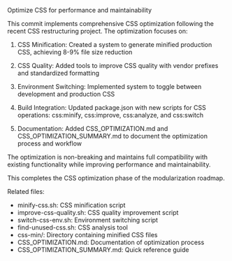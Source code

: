 Optimize CSS for performance and maintainability

This commit implements comprehensive CSS optimization following the
recent CSS restructuring project. The optimization focuses on:

1) CSS Minification: Created a system to generate minified production CSS,
   achieving 8-9% file size reduction

2) CSS Quality: Added tools to improve CSS quality with vendor prefixes
   and standardized formatting

3) Environment Switching: Implemented system to toggle between development
   and production CSS

4) Build Integration: Updated package.json with new scripts for CSS
   operations: css:minify, css:improve, css:analyze, and css:switch

5) Documentation: Added CSS_OPTIMIZATION.md and CSS_OPTIMIZATION_SUMMARY.md
   to document the optimization process and workflow

The optimization is non-breaking and maintains full compatibility with
existing functionality while improving performance and maintainability.

This completes the CSS optimization phase of the modularization roadmap.

Related files:

- minify-css.sh: CSS minification script
- improve-css-quality.sh: CSS quality improvement script
- switch-css-env.sh: Environment switching script
- find-unused-css.sh: CSS analysis tool
- css-min/: Directory containing minified CSS files
- CSS_OPTIMIZATION.md: Documentation of optimization process
- CSS_OPTIMIZATION_SUMMARY.md: Quick reference guide

